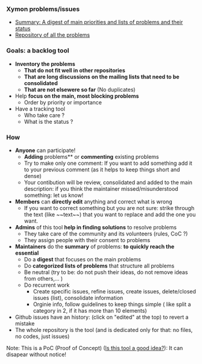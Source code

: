 ### Xymon problems/issues
- [Summary: A digest of main priorities and lists of problems and their status](https://github.com/xymon-monitoring/problem-solving/issues/1)
- [Repository of all the problems](https://github.com/xymon-monitoring/problem-solving/issues)


### Goals: a backlog tool
- **Inventory the problems** 
  -  **That do not fit well in other repositories**
  -  **That are long discussions on the mailing lists that need to be consolidated** 
  -  **That are not elsewere so far** (No duplicates)
- Help **focus on the main, most blocking problems**
  - Order by priority or importance
- Have a tracking tool
  - Who take care ?
  - What is the status ?

### How
- **Anyone** can participate!
  - **Adding** problems** or **commenting** existing problems
  - Try to make only one comment: If you want to add something add it to your previous comment (as it helps to keep things short and dense)
  - Your contibution will be review, consolidated and added to the main description: if you think the maintainer missed/misunderstood something: let us know!
- **Members** can **directly edit** anything and correct what is wrong
  - If you want to correct something but you are not sure: strike through the text (like \~\~text\~\~) that you want to replace and add the one you want.  
- **Admins** of this tool **help in finding solutions** to resolve problems
  - They take care of the community and its volunteers (rules, CoC ?)
  - They assign people with their consent to problems 
- **Maintainers** do the **summary** of problems: **to quickly reach the essential** 
  - Do a **digest** that focuses on the main problems
  - Do **categorized lists of problems** that structure all problems
  - Be neutral (try to be: do not push their ideas, do not remove ideas from others,... )
  - Do recurrent work
    - Create specific issues, refine issues, create issues, delete/closed issues (list), consolidate information
    - Orginie info, follow guidelines to keep things simple ( like split a category in 2, if it has more than 10 elements)  
- Github issues have an history: (click on "edited" at the top) to revert a mistake 
- The whole repository is the tool (and is dedicated only for that: no files, no codes, just issues)

 Note: This is a PoC (Proof of Concept) ([Is this tool a good idea?](https://github.com/xymon-monitoring/problem-solving/issues/17)): It can disapear without notice!

